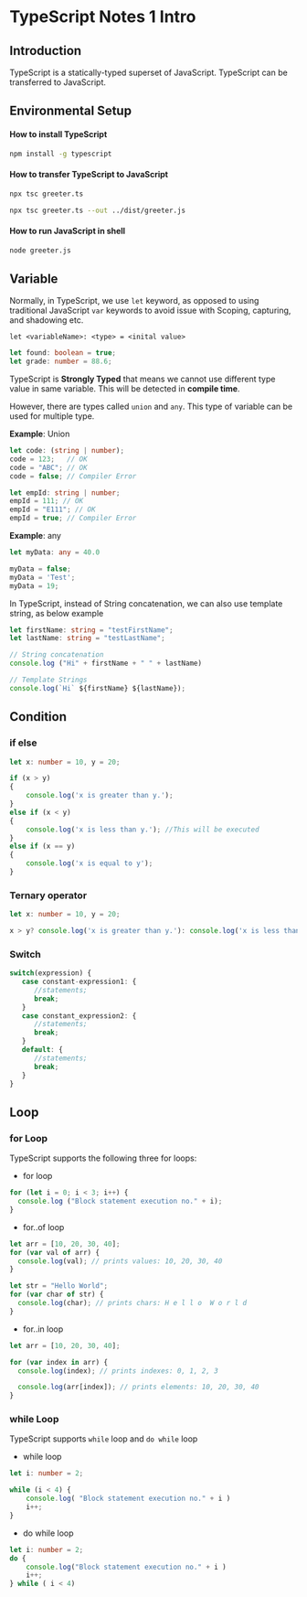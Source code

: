 # TypeScript Notes 1 Intro


## Introduction

TypeScript is a statically-typed superset of JavaScript. TypeScript can be transferred to JavaScript.

## Environmental Setup

#### How to install TypeScript

```bash
npm install -g typescript
```

#### How to transfer TypeScript to JavaScript

```bash
npx tsc greeter.ts
```
```bash
npx tsc greeter.ts --out ../dist/greeter.js
```

#### How to run JavaScript in shell

```bash
node greeter.js
```

## Variable

Normally, in TypeScript, we use `let` keyword, as opposed to using traditional JavaScript `var` keywords to avoid issue with Scoping, capturing, and shadowing etc.

`let <variableName>: <type> = <inital value>`

```typescript
let found: boolean = true;
let grade: number = 88.6;
```

TypeScript is **Strongly Typed** that means we cannot use different type value in same variable. This will be detected in **compile time**.

However, there are types called `union` and `any`. This type of variable can be used for multiple type.

**Example**: Union

```typescript
let code: (string | number);
code = 123;   // OK
code = "ABC"; // OK
code = false; // Compiler Error

let empId: string | number;
empId = 111; // OK
empId = "E111"; // OK
empId = true; // Compiler Error
```


**Example**: any
```typescript
let myData: any = 40.0

myData = false;
myData = 'Test';
myData = 19;
```

In TypeScript, instead of String concatenation, we can also use template string, as below example

```typescript
let firstName: string = "testFirstName";
let lastName: string = "testLastName";

// String concatenation
console.log ("Hi" + firstName + " " + lastName)

// Template Strings
console.log(`Hi` ${firstName} ${lastName});
```


## Condition

### if else

```TypeScript
let x: number = 10, y = 20;

if (x > y) 
{
    console.log('x is greater than y.');
} 
else if (x < y)
{
    console.log('x is less than y.'); //This will be executed
}
else if (x == y) 
{
    console.log('x is equal to y');
}
```

### Ternary operator

```TypeScript
let x: number = 10, y = 20;

x > y? console.log('x is greater than y.'): console.log('x is less than or equal to y.')
```

### Switch

```TypeScript
switch(expression) { 
   case constant-expression1: { 
      //statements; 
      break; 
   } 
   case constant_expression2: { 
      //statements; 
      break; 
   } 
   default: { 
      //statements; 
      break; 
   } 
} 
```

## Loop

### for Loop

TypeScript supports the following three for loops:

* for loop

```TypeScript
for (let i = 0; i < 3; i++) {
  console.log ("Block statement execution no." + i);
}
```

* for..of loop

```TypeScript
let arr = [10, 20, 30, 40];
for (var val of arr) {
  console.log(val); // prints values: 10, 20, 30, 40
}

let str = "Hello World";
for (var char of str) {
  console.log(char); // prints chars: H e l l o  W o r l d
}
```


* for..in loop

```TypeScript
let arr = [10, 20, 30, 40];

for (var index in arr) {
  console.log(index); // prints indexes: 0, 1, 2, 3

  console.log(arr[index]); // prints elements: 10, 20, 30, 40
}
```

### while Loop

TypeScript supports `while` loop and `do while` loop

* while loop

```TypeScript
let i: number = 2;

while (i < 4) {
    console.log( "Block statement execution no." + i )
    i++;
}
```

* do while loop

```TypeScript
let i: number = 2;
do {
    console.log("Block statement execution no." + i )
    i++;
} while ( i < 4)
```



